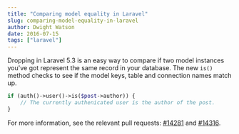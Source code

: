 ```yaml
---
title: "Comparing model equality in Laravel"
slug: comparing-model-equality-in-laravel
author: Dwight Watson
date: 2016-07-15
tags: ["laravel"]
---
```


Dropping in Laravel 5.3 is an easy way to compare if two model instances you've got represent the same record in your database. The new `is()` method checks to see if the model keys, table and connection names match up.

```php
if (auth()->user()->is($post->author)) {
    // The currently authenicated user is the author of the post.
}
```

For more information, see the relevant pull requests: [#14281](https://github.com/laravel/framework/pull/14281) and [#14316](https://github.com/laravel/framework/pull/14316).
